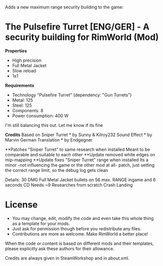 Adds a new maximum range security building to the game:

<h1>The Pulsefire Turret [ENG/GER] - A security building for RimWorld (Mod)</h1>

<b>Properties</b>
 - High precision
 - Full Metal Jacket
 - Slow reload
 - 1x1

<b>Requirements</b>
 - Technology "Pulsefire Turret"
   (dependency: "Gun Turrets")
 - Metal: 125
 - Steel: 125
 - Components: 8
 - Power consumption: 400 W
 
I'm still balancing this out. Let me know if its fine
 
<b>Credits</b>
Based on Sniper Turret * by Sunny & Kilroy232
Sound Effect * by Marvin
German Translation * by Endgegner

**Patches "Sniper Turret" to same research when installed
Meant to be comparable and suitable to each other
**Update removed white edges on mip-mapping 
**Update fixes "Sniper Turret" range when installed
Its a minor -not influencing the game or the other mod at all- patch,
just setting the correct range limit, so the debug log gets clean 

Details:
30 DMG Full Metal Jacket bullets
on 56 max. RANGE ingame
and 6 seconds CD
Needs ~9 Researches from scratch Crash Landing

# License
- You may change, edit, modify the code and even take this whole thing as a template for your mods.
- Just ask for permission though before you redistribute any files.
- Contributions are more as welcome. Make RimWorld a better place!

When the code or content is based on different mods and their templates, please explicitly ask these authors for their allowance.

Credits are always given in SteamWorkshop and in about.xml.
